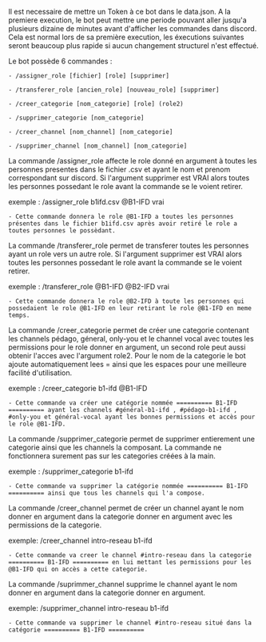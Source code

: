 Il est necessaire de mettre un Token à ce bot dans le data.json. A la premiere execution, le bot peut mettre une periode pouvant aller jusqu'a plusieurs dizaine de minutes avant d'afficher les commandes dans discord. Cela est normal lors de sa première execution, les éxecutions suivantes seront beaucoup plus rapide si aucun changement structurel n'est effectué.

Le bot possède 6 commandes :

	- /assigner_role [fichier] [role] [supprimer]

	- /transferer_role [ancien_role] [nouveau_role] [supprimer]

	- /creer_categorie [nom_categorie] [role] (role2)

	- /supprimer_categorie [nom_categorie]

	- /creer_channel [nom_channel] [nom_categorie]

	- /supprimer_channel [nom_channel] [nom_categorie]




La commande /assigner_role affecte le role donné en argument à toutes les personnes presentes dans le fichier .csv et ayant le nom et prenom correspondant sur discord. Si l'argument supprimer est VRAI alors toutes les personnes possedant le role avant la commande se le voient retirer.

exemple : /assigner_role b1ifd.csv @B1-IFD vrai 

	- Cette commande donnera le role @B1-IFD a toutes les personnes présentes dans le fichier b1ifd.csv après avoir retiré le role a toutes personnes le possèdant.



La commande /transferer_role permet de transferer toutes les personnes ayant un role vers un autre role. Si l'argument supprimer est VRAI alors toutes les personnes possedant le role avant la commande se le voient retirer.

exemple : /transferer_role @B1-IFD @B2-IFD vrai 

	- Cette commande donnera le role @B2-IFD à toute les personnes qui possedaient le role @B1-IFD en leur retirant le role @B1-IFD en meme temps.


La commande /creer_categorie permet de créer une categorie contenant les channels pédago, géneral, only-you et le channel vocal avec toutes les permissions pour le role donner en argument, un second role peut aussi obtenir l'acces avec l'argument role2. Pour le nom de la categorie le bot ajoute automatiquement lees = ainsi que les espaces pour une meilleure facilité d'utilisation.

exemple : /creer_categorie b1-ifd @B1-IFD 

	- Cette commande va créer une catégorie nommée ========== B1-IFD ========== ayant les channels #général-b1-ifd , #pédago-b1-ifd , #only-you et général-vocal ayant les bonnes permissions et accès pour le role @B1-IFD.



La commande /supprimer_categorie permet de supprimer entierement une categorie ainsi que les channels la composant. La commande ne fonctionnera surement pas sur les categories créées à la main.

exemple : /supprimer_categorie b1-ifd 

	- Cette commande va supprimer la catégorie nommée ========== B1-IFD ========== ainsi que tous les channels qui l'a compose.



La commande /creer_channel permet de créer un channel ayant le nom donner en argument dans la categorie donner en argument avec les permissions de la categorie.

exemple: /creer_channel intro-reseau b1-ifd 

	- Cette commande va creer le channel #intro-reseau dans la categorie ========== B1-IFD ========== en lui mettant les permissions pour les @B1-IFD qui on accès a cette categorie.



La commande /suprimmer_channel supprime le channel ayant le nom donner en argument dans la categorie donner en argument.

exemple: /supprimer_channel intro-reseau b1-ifd 

	- Cette commande va supprimer le channel #intro-reseau situé dans la catégorie ========== B1-IFD ==========

